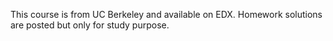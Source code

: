 This course is from UC Berkeley and available on EDX. Homework solutions are posted but only for study purpose. 
